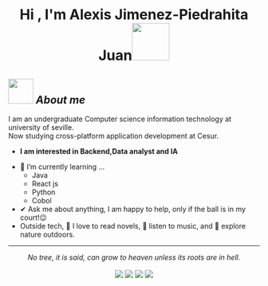 <h1 align="center"><b>Hi , I'm Alexis Jimenez-Piedrahita Juan</b><img src="https://media.giphy.com/media/1r8YvFB47nAsAy36mp/giphy.gif?cid=ecf05e47n5kryig40zryd5q6csfadmxyd9wx3fmmi7hch340&ep=v1_stickers_search&rid=giphy.gif&ct=s" width="75"></h1>


<!--
**Alejimjua/Alejimjua** is a ✨ _special_ ✨ repository because its `README.md` (this file) appears on your GitHub profile.

Here are some ideas to get you started:

- 🔭 I’m currently working on ...
- 🌱 I’m currently learning ...
- 👯 I’m looking to collaborate on ...
- 🤔 I’m looking for help with ...
- 💬 Ask me about ...
- 📫 How to reach me: ...
- 😄 Pronouns: ...
- ⚡ Fun fact: ...
-->
## <img src="https://media.giphy.com/media/v1.Y2lkPTc5MGI3NjExMWw1Yndnb2N0emYxMDh0dnpndm1hdnc4N245NWJhdzFzdmZpdDc0YiZlcD12MV9zdGlja2Vyc19zZWFyY2gmY3Q9cw/1EL4RLxT3BnBnicJiX/giphy.gif" width="50px">&nbsp;***About me***

I am an undergraduate Computer science information technology at university of seville.<br>Now studying cross-platform application development at Cesur.
* **I am interested in Backend,Data analyst and IA**
- 🌱 I’m currently learning ...
  - Java
  - React js
  - Python
  - Cobol
- ✔ Ask me about anything, I am happy to help, only if the ball is in my court!😉<br>
- Outside tech, 📖 I love to read novels, 🎵 listen to music, and 🌴 explore nature outdoors.
<hr>
<p align="center">
   <i>No tree, it is said, can grow to heaven unless its roots are in hell.</i>
   <br>
<br>	
<a target="_blank" href="https://www.linkedin.com/in/birunthaban-sarventhiran/"><img src="https://img.shields.io/badge/-LinkedIn-0077B5?style=for-the-badge&logo=Linkedin&logoColor=white"></img></a>
<a target="_blank" href="mailto:sbirunthaban007@gmail.com"><img src="https://img.shields.io/badge/-Gmail-D14836?style=for-the-badge&logo=Gmail&logoColor=white"></img></a>
<a target="_blank" href="https://medium.com/@sbirunthaban007"><img src="https://img.shields.io/badge/-Medium-12100E?style=for-the-badge&logo=Medium&logoColor=white"></img></a>
<a target="_blank" href="https://twitter.com/S_Birunthaban"><img src="https://img.shields.io/badge/-Twitter-1DA1F2?style=for-the-badge&logo=Twitter&logoColor=white"></img></a>
<br>
</p>
